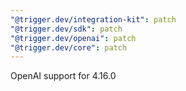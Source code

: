 ```yaml
---
"@trigger.dev/integration-kit": patch
"@trigger.dev/sdk": patch
"@trigger.dev/openai": patch
"@trigger.dev/core": patch
---
```


OpenAI support for 4.16.0
